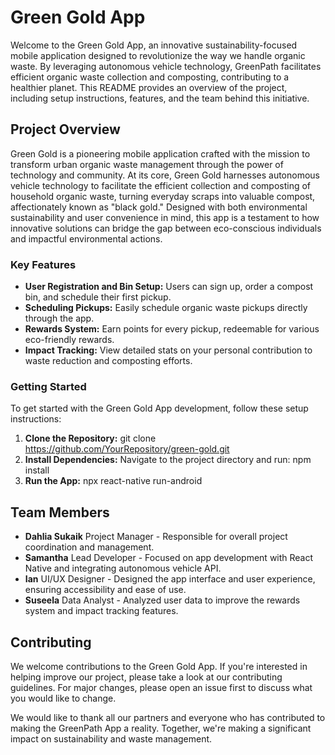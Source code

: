 # Green Gold App 

Welcome to the Green Gold App, an innovative sustainability-focused mobile application designed to revolutionize the way we handle organic waste. By leveraging autonomous vehicle technology, GreenPath facilitates efficient organic waste collection and composting, contributing to a healthier planet. This README provides an overview of the project, including setup instructions, features, and the team behind this initiative.

## Project Overview

Green Gold is a pioneering mobile application crafted with the mission to transform urban organic waste management through the power of technology and community. At its core, Green Gold harnesses autonomous vehicle technology to facilitate the efficient collection and composting of household organic waste, turning everyday scraps into valuable compost, affectionately known as "black gold." Designed with both environmental sustainability and user convenience in mind, this app is a testament to how innovative solutions can bridge the gap between eco-conscious individuals and impactful environmental actions.
### Key Features

- **User Registration and Bin Setup:** Users can sign up, order a compost bin, and schedule their first pickup.
- **Scheduling Pickups:** Easily schedule organic waste pickups directly through the app.
- **Rewards System:** Earn points for every pickup, redeemable for various eco-friendly rewards.
- **Impact Tracking:** View detailed stats on your personal contribution to waste reduction and composting efforts.

### Getting Started

To get started with the Green Gold App development, follow these setup instructions:

1. **Clone the Repository:**
git clone https://github.com/YourRepository/green-gold.git
3. **Install Dependencies:**
Navigate to the project directory and run:
npm install
4. **Run the App:**
npx react-native run-android



## Team Members

- **Dahlia Sukaik** Project Manager - Responsible for overall project coordination and management.
- **Samantha** Lead Developer - Focused on app development with React Native and integrating autonomous vehicle API.
- **Ian** UI/UX Designer - Designed the app interface and user experience, ensuring accessibility and ease of use.
- **Suseela** Data Analyst - Analyzed user data to improve the rewards system and impact tracking features.

## Contributing

We welcome contributions to the Green Gold App. If you're interested in helping improve our project, please take a look at our contributing guidelines. For major changes, please open an issue first to discuss what you would like to change.


We would like to thank all our partners and everyone who has contributed to making the GreenPath App a reality. Together, we're making a significant impact on sustainability and waste management.



